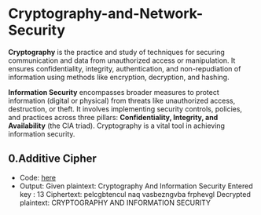 # Cryptography-and-Network-Security

**Cryptography** is the practice and study of techniques for securing communication and data from unauthorized access or manipulation. It ensures confidentiality, integrity, authentication, and non-repudiation of information using methods like encryption, decryption, and hashing.

**Information Security** encompasses broader measures to protect information (digital or physical) from threats like unauthorized access, destruction, or theft. It involves implementing security controls, policies, and practices across three pillars: **Confidentiality, Integrity, and Availability** (the CIA triad). Cryptography is a vital tool in achieving information security.

## 0.Additive Cipher
- Code: [here](https://github.com/shehad-404/Cryptography-and-Information-Security/blob/main/0.Additive_Cipher.ipynb)
- Output:
Given plaintext:  Cryptography And Information Security
Entered key :  13
Ciphertext:  pelcgbtencul naq vasbezngvba frphevgl
Decrypted plaintext:  CRYPTOGRAPHY AND INFORMATION SECURITY
